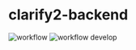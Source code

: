 # clarify2-backend

![workflow](https://github.com/jeffreylaw/clarify2-backend/actions/workflows/node.js.yml/badge.svg)
![workflow develop](https://github.com/jeffreylaw/clarify2-backend/actions/workflows/node.js.yml/badge.svg?branch=develop)
